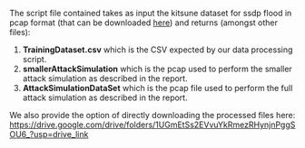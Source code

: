 The script file contained takes as input the kitsune dataset for ssdp flood in pcap format (that can be downloaded [here](https://www.kaggle.com/datasets/ymirsky/network-attack-dataset-kitsune?select=SSDP+Flood)) and returns (amongst other files):
1. **TrainingDataset.csv** which is the CSV expected by our data processing script.
2. **smallerAttackSimulation** which is the pcap used to perform the smaller attack simulation as described in the report.
3. **AttackSimulationDataSet** which is the pcap file used to perform the full attack simulation as described in the report.

We also provide the option of directly downloading the processed files here:
https://drive.google.com/drive/folders/1UGmEtSs2EVvuYkRmezRHynjnPggSOU6_?usp=drive_link
